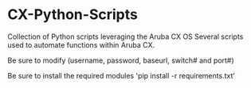 # CX-Python-Scripts
Collection of Python scripts leveraging the Aruba CX OS
Several scripts used to automate functions within Aruba CX.

Be sure to modify (username, password, baseurl, switch# and port#)

Be sure to install the required modules
'pip install -r requirements.txt'
